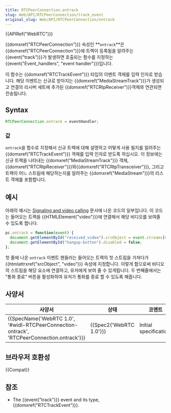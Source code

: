 ```yaml
---
title: RTCPeerConnection.ontrack
slug: Web/API/RTCPeerConnection/track_event
original_slug: Web/API/RTCPeerConnection/ontrack
---
```

{{APIRef("WebRTC")}}

{{domxref("RTCPeerConnection")}} 속성인 **`ontrack`**은 {{domxref("RTCPeerConnection")}}에 트랙이 등록됨을 알려주는 {{event("track")}}가 발생하면 호출되는 함수를 지정하는 {{event("Event_handlers", "event handler")}}입니다.

이 함수는 {{domxref("RTCTrackEvent")}} 타입의 이벤트 객체를 입력 인자로 받습니다. 해당 이벤트는 신규로 받아지는 {{domxref("MediaStreamTrack")}}가 생성되고 연결의 리시버 세트에 추가된 {{domxref("RTCRtpReceiver")}}객체와 연관되면 전송됩니다.

## Syntax

```js
RTCPeerConnection.ontrack = eventHandler;
```

### 값

`ontrack`을 함수로 지정해서 신규 트랙에 대해 설명하고 어떻게 사용 될지를 알려주는 {{domxref("RTCTrackEvent")}} 객체를 입력 인자로 받도록 하십시오. 이 정보에는 신규 트랙을 나타내는 {{domxref("MediaStreamTrack")}} 객체, {{domxref("RTCRtpReceiver")}}와{{domxref("RTCRtpTransceiver")}}, 그리고 트랙이 어느 스트림에 해당하는지를 알려주는 {{domxref("MediaStream")}}의 리스트 객체를 포함합니다.

## 예시

아래의 예시는 [Signaling and video calling](/ko/docs/Web/API/WebRTC_API/Signaling_and_video_calling) 문서에 나온 코드의 일부입니다. 이 코드는 들어오는 트랙을 {{HTMLElement("video")}}에 연결해서 해당 비디오를 보여줄 수 있도록 합니다.

```js
pc.ontrack = function(event) {
  document.getElementById("received_video").srcObject = event.streams[0];
  document.getElementById("hangup-button").disabled = false;
};
```

첫 줄에 나온 `ontrack` 이벤트 핸들러는 들어오는 트랙의 첫 스트림을 가져다가 {{htmlattrxref("srcObject", "video")}} 속성에 지정합니다. 이렇게 함으로써 비디오의 스트림을 해당 요소에 연결하고, 유저에게 보여 줄 수 있게됩니다. 두 번째줄에서는 "통화 종료" 버튼을 활성화하여 유저가 통화를 종료 할 수 있도록 해줍니다.

## 사양서

| 사양서                                                                                                                   | 상태                             | 코멘트                 |
| ------------------------------------------------------------------------------------------------------------------------ | -------------------------------- | ---------------------- |
| {{SpecName('WebRTC 1.0', '#widl-RTCPeerConnection-ontrack', 'RTCPeerConnection.ontrack')}} | {{Spec2('WebRTC 1.0')}} | Initial specification. |

## 브라우저 호환성

{{Compat}}

## 참조

- The {{event("track")}} event and its type, {{domxref("RTCTrackEvent")}}.
